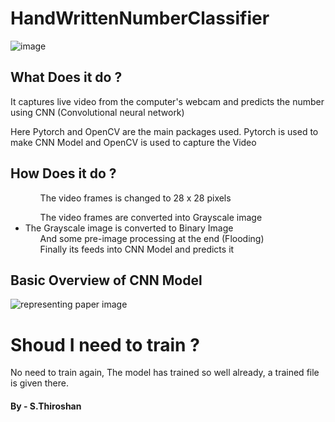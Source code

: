 # HandWrittenNumberClassifier

![image](https://github.com/sthiro/HandWrittenNumberClassifier/assets/49124307/57d3de63-4d6d-4b0c-9555-42dd7036f5cf)

<h2> What Does it do ?</h2>
<p>It captures live video from the computer's webcam and predicts the number using CNN (Convolutional neural network)</p>
<p>Here Pytorch and OpenCV are the main packages used. Pytorch is used to make CNN Model and OpenCV is used to capture the Video</p>

<h2>How Does it do ?</h2>
<ul><ol> The video frames is changed to 28 x 28 pixels</ol>
    <ol> The video frames are converted into  Grayscale image</ol>
    <li>The Grayscale image is converted to Binary Image</ol>
    <ol>And some pre-image processing at the end (Flooding)</ol>
    <ol>Finally its feeds into CNN Model and predicts it</ol>
</ul>

<h2> Basic Overview of CNN Model</h2>

![representing paper image](https://github.com/sthiro/HandWrittenNumberClassifier/assets/49124307/778dda8b-c1cf-4c58-a7ab-2e6b4f3aebb1)

<h1>Shoud I need to train ?</h1>
<p>No need to train again, The model has trained so well already, a trained file is given there.</h1>

<h4> By - S.Thiroshan</h4>
